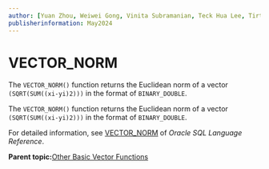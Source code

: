 ```yaml
---
author: [Yuan Zhou, Weiwei Gong, Vinita Subramanian, Teck Hua Lee, Tirthankar Lahiri, Shasank Chavan, Sebastian DeLaHoz, Roger Ford, Rohan Aggarwal, Mark Hornick, Malavika S P, Harichandan Roy, George Krupka, Doug Hood, Dinesh Das, David Jiang, Boriana Milenova, Bonnie Xia, Aurosish Mishra, Angela Amor, Agnivo Saha, Aleksandra Czarlinska, Ramya P, Usha Krishnamurthy, Tulika Das, Suresh Rajan, Sarika Surampudi, Sarah Hirschfeld, Prakash Jashnani, Jody Glover, Jessica True, Mamata Basapur, Maitreyee Chaliha, Gunjan Jain, Frederick Kush, Douglas Williams, Binika Kumar, Jean-Francois Verrier]
publisherinformation: May2024
---
```


# VECTOR\_NORM

The `VECTOR_NORM()` function returns the Euclidean norm of a vector `(SQRT(SUM((xi-yi)2)))` in the format of `BINARY_DOUBLE`.

The `VECTOR_NORM()` function returns the Euclidean norm of a vector `(SQRT(SUM((xi-yi)2)))` in the format of `BINARY_DOUBLE`.

For detailed information, see [VECTOR\_NORM](olink:SQLRF-GUID-41554068-9EB8-49E8-A771-4E666674DDA8) of *Oracle SQL Language Reference*.

**Parent topic:**[Other Basic Vector Functions](GUID-DC9AFA58-8D18-4419-9BF7-18A788B66EE4.md)

